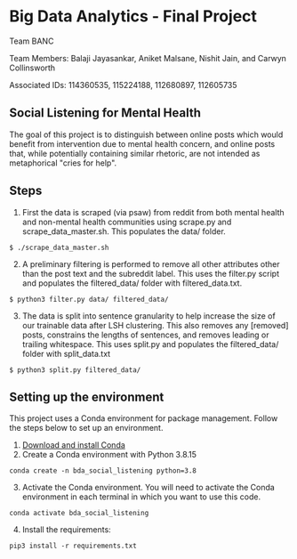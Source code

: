 # Big Data Analytics - Final Project

Team BANC

Team Members:   Balaji Jayasankar, Aniket Malsane, Nishit Jain, and Carwyn Collinsworth

Associated IDs: 114360535,         115224188,      112680897,       112605735

## Social Listening for Mental Health

The goal of this project is to distinguish between online posts which would benefit from intervention due to mental health concern, and online posts that, while potentially containing similar rhetoric, are not intended as metaphorical "cries for help".

## Steps

1. First the data is scraped (via psaw) from reddit from both mental health and non-mental health communities using scrape.py and scrape_data_master.sh. This populates the data/ folder.
```
$ ./scrape_data_master.sh
```
2. A preliminary filtering is performed to remove all other attributes other than the post text and the subreddit label. This uses the filter.py script and populates the filtered_data/ folder with filtered_data.txt.
```
$ python3 filter.py data/ filtered_data/
```
3. The data is split into sentence granularity to help increase the size of our trainable data after LSH clustering. This also removes any \[removed] posts, constrains the lengths of sentences, and removes leading or trailing whitespace. This uses split.py and populates the filtered_data/ folder with  split_data.txt
```
$ python3 split.py filtered_data/
```


## Setting up the environment

This project uses a Conda environment for package management. Follow the steps below to set up an environment.

1. [Download and install Conda](https://conda.io/projects/conda/en/latest/user-guide/install/index.html "Download and install Conda")
2. Create a Conda environment with Python 3.8.15
```
conda create -n bda_social_listening python=3.8
```
3. Activate the Conda environment. You will need to activate the Conda environment in each terminal in which you want to use this code.
```
conda activate bda_social_listening
```
4. Install the requirements:
```
pip3 install -r requirements.txt
```